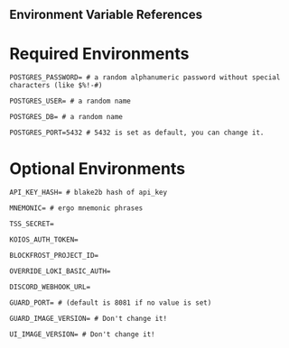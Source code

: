 ## Environment Variable References

# Required Environments
```
POSTGRES_PASSWORD= # a random alphanumeric password without special characters (like $%!-#)

POSTGRES_USER= # a random name

POSTGRES_DB= # a random name

POSTGRES_PORT=5432 # 5432 is set as default, you can change it.

```

# Optional Environments
```
API_KEY_HASH= # blake2b hash of api_key

MNEMONIC= # ergo mnemonic phrases

TSS_SECRET=

KOIOS_AUTH_TOKEN=

BLOCKFROST_PROJECT_ID=

OVERRIDE_LOKI_BASIC_AUTH=

DISCORD_WEBHOOK_URL=

GUARD_PORT= # (default is 8081 if no value is set)

GUARD_IMAGE_VERSION= # Don't change it!

UI_IMAGE_VERSION= # Don't change it!
```